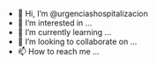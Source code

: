 - 👋 Hi, I’m @urgenciashospitalizacion
- 👀 I’m interested in ...
- 🌱 I’m currently learning ...
- 💞️ I’m looking to collaborate on ...
- 📫 How to reach me ...

<!---
urgenciashospitalizacion/urgenciashospitalizacion is a ✨ special ✨ repository because its `README.md` (this file) appears on your GitHub profile.
You can click the Preview link to take a look at your changes.
--->

